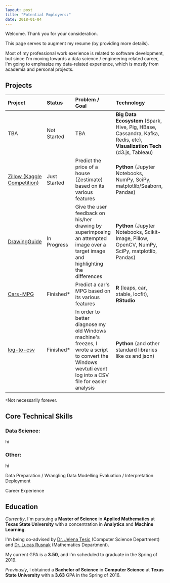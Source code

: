 ```yaml
---
layout: post
title: "Potential Employers:"
date: 2018-01-04
---
```

Welcome. Thank you for your consideration.

This page serves to augment my resume (by providing more details).

Most of my professional work exerience is related to software development, but since I'm moving towards a data science / engineering related career, I'm going to emphasize my data-related experience, which is mostly from academia and personal projects.

## Projects

| Project | Status | Problem / Goal | Technology | Methods |
|:-------------|:---------------------|:----------------|:--------------|:-------------------|
| TBA | Not Started | TBA | __Big Data Ecosystem__ (Spark, Hive, Pig, HBase, Cassandra, Kafka, Redis, etc), __Visualization Tech__ (d3.js, Tableau) | TBA |
| [Zillow (Kaggle Competition)](https://github.com/joshualmitchell/Zillow) | Just Started | Predict the price of a house (Zestimate) based on its various features | __Python__ (Jupyter Notebooks, NumPy, SciPy, matplotlib/Seaborn, Pandas) | Linear Regression, Decision Trees |
| [DrawingGuide](https://github.com/joshualmitchell/DrawingGuide) | In Progress | Give the user feedback on his/her drawing by superimposing an attempted image over a target image and highlighting the differences | __Python__ (Jupyter Notebooks, Scikit-Image, Pillow, OpenCV, NumPy, SciPy, matplotlib, Pandas) | Gradient Descent |
| [Cars-MPG](https://github.com/joshualmitchell/joshualmitchell.github.io/tree/master/MATH5345/proj) | Finished* | Predict a car's MPG based on its various features | __R__ (leaps, car, xtable, locfit), __RStudio__ | Linear Regression |
| [log-to-csv](https://github.com/joshualmitchell/log_to_csv )| Finished* | In order to better diagnose my old Windows machine's freezes, I wrote a script to convert the Windows wevtuti event log into a CSV file for easier analysis | __Python__ (and other standard libraries like os and json) | Various parsing and cleaning of text |

``*``Not necessarily forever.



## Core Technical Skills

### Data Science:

hi

### Other:

hi


Data Preparation / Wrangling 
Data Modelling
Evaluation / Interpretation
Deployment

Career Experience

## Education

*Currently*, I'm pursuing a __Master of Science__ in __Applied Mathematics__ at __Texas State University__ with a concentration in __Analytics__ and __Machine Learning__.

I'm being co-advised by [Dr. Jelena Tesic](https://cs.txstate.edu/accounts/profiles/j_t463/) (Computer Science Department) and [Dr. Lucas Rusnak](http://www.math.txstate.edu/people/faculty/rusnak.html) (Mathematics Department).

My current GPA is a __3.50__, and I'm scheduled to graduate in the Spring of 2019.

*Previously*, I obtained a __Bachelor of Science__ in __Computer Science__ at __Texas State University__ with a __3.63__ GPA in the Spring of 2016.